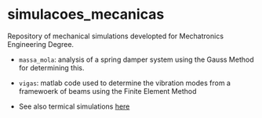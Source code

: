 # simulacoes_mecanicas
Repository of mechanical simulations developted for Mechatronics Engineering Degree. 

* `massa_mola`: analysis of a spring damper system using the Gauss Method for determining this.

* `vigas`: matlab code used to determine the vibration modes from a framewoerk of beams using the Finite Element Method

* See also termical simulations [here](https://github.com/arielguerreiro/PMR3401_EP1) 
